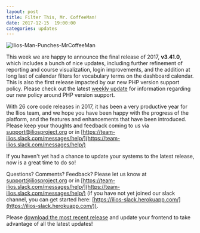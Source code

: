 ```yaml
---
layout: post
title: Filter This, Mr. CoffeeMan!
date: 2017-12-15  19:00:00
categories: updates
---
```


![Ilios-Man-Punches-MrCoffeeMan](https://gallery.mailchimp.com/845c4ebabb5b5ae7a6372c715/images/f681ccb3-e9e8-4980-94de-50d83aab773a.png)

This week we are happy to announce the final release of 2017, __v3.41.0__, which includes a bunch of nice updates, including further refinement of reporting and course visualization, login improvements, and the addition at long last of calendar filters for vocabulary terms on the dashboard calendar. This is also the first release impacted by our new PHP version support policy. Please check out the latest [weekly update](https://us3.campaign-archive.com/?u=845c4ebabb5b5ae7a6372c715&id=9b443157d6) for information regarding our new policy around PHP version support.

With 26 core code releases in 2017, it has been a very productive year for the Ilios team, and we hope you have been happy with the progress of the platform, and the features and enhancements that have been introduced. Please keep your thoughts and feedback coming to us via  [support@iliosproject.org](mailto:support@iliosproject.org) or in [https://team-ilios.slack.com/messages/help/](https://team-ilios.slack.com/messages/help/)

If you haven't yet had a chance to update your systems to the latest release, now is a great time to do so!

Questions? Comments? Feedback? Please let us know at [support@iliosproject.org](mailto:support@iliosproject.org) or in [https://team-ilios.slack.com/messages/help/](https://team-ilios.slack.com/messages/help/) (if you have not yet joined our slack channel, you can get started here: [https://ilios-slack.herokuapp.com/](https://ilios-slack.herokuapp.com/)).

Please [download the most recent release](https://www.github.com/ilios/ilios/releases/latest) and update your frontend to take advantage of all the latest updates!
